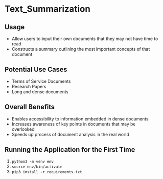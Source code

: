 # Text_Summarization
## Usage
- Allow users to input their own documents that they may not have time to read
- Constructs a summary outlining the most important concepts of that document
## Potential Use Cases
- Terms of Service Documents
- Research Papers
- Long and dense documents
## Overall Benefits
- Enables accessibility to information embedded in dense documents
- Increases awareness of key points in documents that may be overlooked
- Speeds up process of document analysis in the real world
## Running the Application for the First Time
1. `python3 -m venv env`
2. `source env/bin/activate`
3. `pip3 install -r requirements.txt` 
